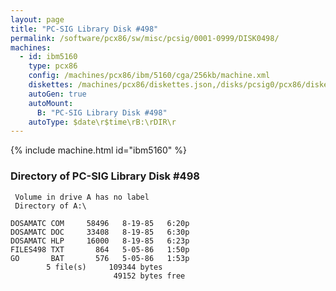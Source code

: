 ```yaml
---
layout: page
title: "PC-SIG Library Disk #498"
permalink: /software/pcx86/sw/misc/pcsig/0001-0999/DISK0498/
machines:
  - id: ibm5160
    type: pcx86
    config: /machines/pcx86/ibm/5160/cga/256kb/machine.xml
    diskettes: /machines/pcx86/diskettes.json,/disks/pcsig0/pcx86/diskettes.json
    autoGen: true
    autoMount:
      B: "PC-SIG Library Disk #498"
    autoType: $date\r$time\rB:\rDIR\r
---
```


{% include machine.html id="ibm5160" %}

### Directory of PC-SIG Library Disk #498

     Volume in drive A has no label
     Directory of A:\

    DOSAMATC COM     58496   8-19-85   6:20p
    DOSAMATC DOC     33408   8-19-85   6:30p
    DOSAMATC HLP     16000   8-19-85   6:23p
    FILES498 TXT       864   5-05-86   1:50p
    GO       BAT       576   5-05-86   1:53p
            5 file(s)     109344 bytes
                           49152 bytes free
